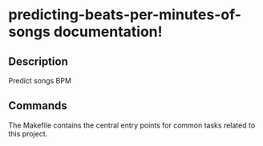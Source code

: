 # predicting-beats-per-minutes-of-songs documentation!

## Description

Predict songs BPM

## Commands

The Makefile contains the central entry points for common tasks related to this project.

